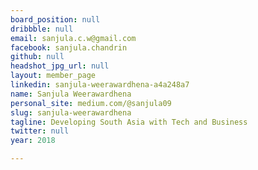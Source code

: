 ```yaml
---
board_position: null
dribbble: null
email: sanjula.c.w@gmail.com
facebook: sanjula.chandrin
github: null
headshot_jpg_url: null
layout: member_page
linkedin: sanjula-weerawardhena-a4a248a7
name: Sanjula Weerawardhena
personal_site: medium.com/@sanjula09
slug: sanjula-weerawardhena
tagline: Developing South Asia with Tech and Business
twitter: null
year: 2018

---
```

